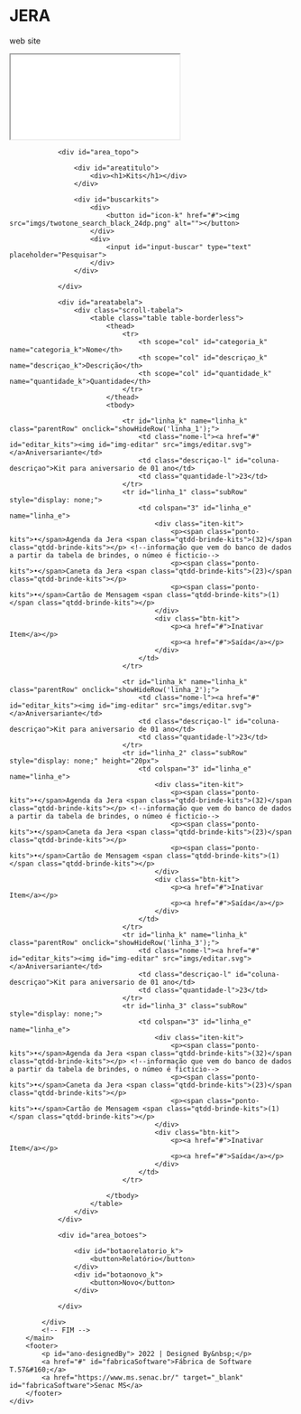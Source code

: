 # JERA
web site 

<!DOCTYPE html>
<html lang="en">
<head>
    <meta charset="UTF-8">
    <meta http-equiv="X-UA-Compatible" content="IE=edge">
    <meta name="viewport" content="width=device-width, initial-scale=1.0">
    <title>Início</title>
    <link rel="stylesheet" href="style.css">
    <link href="https://fonts.googleapis.com/css2?family=Montserrat&display=swap" rel="stylesheet">
    <link rel="icon" type="image/x-icon" href="../sidebar/imgs/favicon.svg">
    <!--script-->
    <script src="index.js"></script>
    <!--LINK para linha expansiva-->
    <script src="https://cdnjs.cloudflare.com/ajax/libs/jquery/3.6.0/jquery.min.js" integrity="sha512-894YE6QWD5I59HgZOGReFYm4dnWc1Qt5NtvYSaNcOP+u1T9qYdvdihz0PPSiiqn/+/3e7Jo4EaG7TubfWGUrMQ==" crossorigin="anonymous" referrerpolicy="no-referrer"></script>
</head>
<body> 
    <iframe src="../sidebar/index.html"></iframe>
    <div class="container-content">
        <main class="content">
            <!-- COLA SEU CÓDIGO AQUI -->
            <div id="telakits">
                
                <div id="area_topo">

                    <div id="areatitulo">
                        <div><h1>Kits</h1></div>
                    </div>
    
                    <div id="buscarkits">
                        <div>
                            <button id="icon-k" href="#"><img src="imgs/twotone_search_black_24dp.png" alt=""></button>
                        </div>
                        <div>
                            <input id="input-buscar" type="text" placeholder="Pesquisar">
                        </div>
                    </div>

                </div>

                <div id="areatabela">
                    <div class="scroll-tabela">
                        <table class="table table-borderless">
                            <thead>
                                <tr>
                                    <th scope="col" id="categoria_k" name="categoria_k">Nome</th>
                                    <th scope="col" id="descriçao_k" name="descriçao_k">Descrição</th>
                                    <th scope="col" id="quantidade_k" name="quantidade_k">Quantidade</th>
                                </tr>
                            </thead>
                            <tbody>
<!--linha normal e expansiva-->
                                <tr id="linha_k" name="linha_k" class="parentRow" onclick="showHideRow('linha_1');">
                                    <td class="nome-l"><a href="#" id="editar_kits"><img id="img-editar" src="imgs/editar.svg"></a>Aniversariante</td>
                                    <td class="descriçao-l" id="coluna-descriçao">Kit para aniversario de 01 ano</td>
                                    <td class="quantidade-l">23</td>
                                </tr>
                                <tr id="linha_1" class="subRow" style="display: none;">
                                    <td colspan="3" id="linha_e" name="linha_e">
                                        <div class="iten-kit">
                                            <p><span class="ponto-kits">•</span>Agenda da Jera <span class="qtdd-brinde-kits">(32)</span class="qtdd-brinde-kits"></p> <!--informação que vem do banco de dados a partir da tabela de brindes, o númeo é ficticio-->
                                            <p><span class="ponto-kits">•</span>Caneta da Jera <span class="qtdd-brinde-kits">(23)</span class="qtdd-brinde-kits"></p>
                                            <p><span class="ponto-kits">•</span>Cartão de Mensagem <span class="qtdd-brinde-kits">(1)</span class="qtdd-brinde-kits"></p>
                                        </div>
                                        <div class="btn-kit">
                                            <p><a href="#">Inativar Item</a></p>
                                            <p><a href="#">Saída</a></p>
                                        </div>
                                    </td>
                                </tr>
<!--linha normal e expansiva, ao copiar, alterar "showHideRow para o número da linha.. banco de dados??"-->
                                <tr id="linha_k" name="linha_k" class="parentRow" onclick="showHideRow('linha_2');">
                                    <td class="nome-l"><a href="#" id="editar_kits"><img id="img-editar" src="imgs/editar.svg"></a>Aniversariante</td>
                                    <td class="descriçao-l" id="coluna-descriçao">Kit para aniversario de 01 ano</td>
                                    <td class="quantidade-l">23</td>
                                </tr>
                                <tr id="linha_2" class="subRow" style="display: none;" height="20px">
                                    <td colspan="3" id="linha_e" name="linha_e">
                                        <div class="iten-kit">
                                            <p><span class="ponto-kits">•</span>Agenda da Jera <span class="qtdd-brinde-kits">(32)</span class="qtdd-brinde-kits"></p> <!--informação que vem do banco de dados a partir da tabela de brindes, o númeo é ficticio-->
                                            <p><span class="ponto-kits">•</span>Caneta da Jera <span class="qtdd-brinde-kits">(23)</span class="qtdd-brinde-kits"></p>
                                            <p><span class="ponto-kits">•</span>Cartão de Mensagem <span class="qtdd-brinde-kits">(1)</span class="qtdd-brinde-kits"></p>
                                        </div>
                                        <div class="btn-kit">
                                            <p><a href="#">Inativar Item</a></p>
                                            <p><a href="#">Saída</a></p>
                                        </div>
                                    </td>
                                </tr>
                                <tr id="linha_k" name="linha_k" class="parentRow" onclick="showHideRow('linha_3');">
                                    <td class="nome-l"><a href="#" id="editar_kits"><img id="img-editar" src="imgs/editar.svg"></a>Aniversariante</td>
                                    <td class="descriçao-l" id="coluna-descriçao">Kit para aniversario de 01 ano</td>
                                    <td class="quantidade-l">23</td>
                                </tr>
                                <tr id="linha_3" class="subRow" style="display: none;">
                                    <td colspan="3" id="linha_e" name="linha_e">
                                        <div class="iten-kit">
                                            <p><span class="ponto-kits">•</span>Agenda da Jera <span class="qtdd-brinde-kits">(32)</span class="qtdd-brinde-kits"></p> <!--informação que vem do banco de dados a partir da tabela de brindes, o númeo é ficticio-->
                                            <p><span class="ponto-kits">•</span>Caneta da Jera <span class="qtdd-brinde-kits">(23)</span class="qtdd-brinde-kits"></p>
                                            <p><span class="ponto-kits">•</span>Cartão de Mensagem <span class="qtdd-brinde-kits">(1)</span class="qtdd-brinde-kits"></p>
                                        </div>
                                        <div class="btn-kit">
                                            <p><a href="#">Inativar Item</a></p>
                                            <p><a href="#">Saída</a></p>
                                        </div>
                                    </td>
                                </tr>
    
                            </tbody>
                        </table>
                    </div>
                </div>

                <div id="area_botoes">

                    <div id="botaorelatorio_k">
                        <button>Relatório</button>
                    </div>
                    <div id="botaonovo_k">
                        <button>Novo</button>
                    </div>

                </div>

            </div>
            <!-- FIM -->
        </main>
        <footer>
            <p id="ano-designedBy"> 2022 | Designed By&nbsp;</p>
            <a href="#" id="fabricaSoftware">Fábrica de Software T.57&#160;</a>
            <a href="https://www.ms.senac.br/" target="_blank" id="fabricaSoftware">Senac MS</a>
        </footer>
    </div>
</body>
</html>
